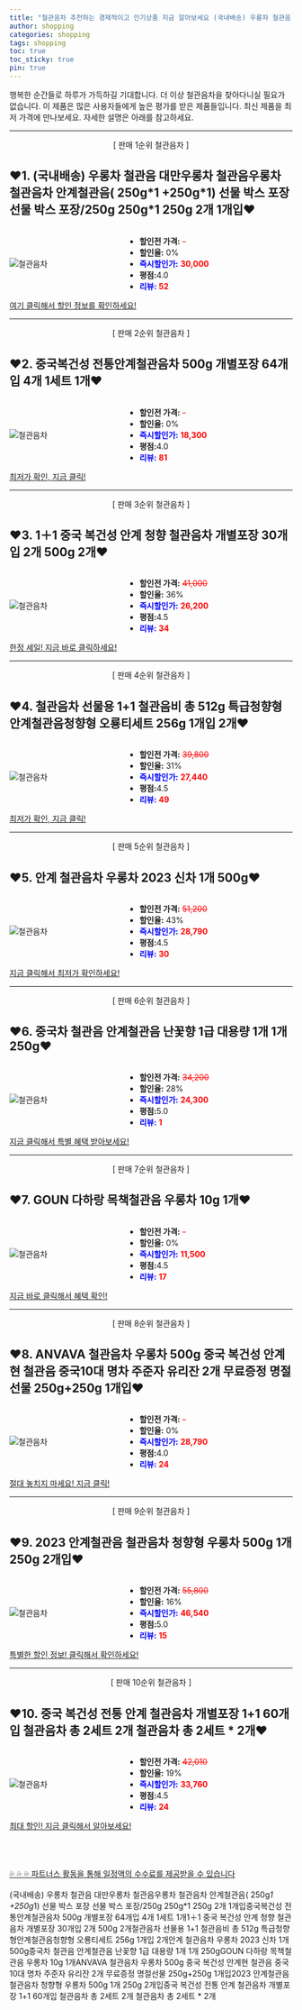 ```yaml
---
title: "철관음차 추천하는 경제적이고 인기상품 지금 알아보세요 (국내배송) 우롱차 철관음 대만우롱차 철관음우롱차"
author: shopping
categories: shopping
tags: shopping
toc: true
toc_sticky: true
pin: true
---
```

행복한 순간들로 하루가 가득하길 기대합니다. 더 이상 철관음차을 찾아다니실 필요가 없습니다. 이 제품은 많은 사용자들에게 높은 평가를 받은 제품들입니다. 최신 제품을 최저 가격에 만나보세요. 자세한 설명은 아래를 참고하세요.

---
<p class="toplist" style="margin: 0 auto; display: block; width: fit-content;">[ 판매 1순위 철관음차 ]</p>

<h2><strong>❤️1. (국내배송) 우롱차 철관음 대만우롱차 철관음우롱차 철관음차 안계철관음( 250g*1 +250g*1) 선물 박스 포장 선물 박스 포장/250g 250g*1 250g 2개 1개입❤️</strong></h2>

<div style="display: flex; align-items: center;">
    <div style="flex: 0.4;">
        <img src="https://thumbnail6.coupangcdn.com/thumbnails/remote/230x230ex/image/vendor_inventory/b1cc/6a97d22a6c2fc11db7004925b8103910b864a45d4c09558b65211e21887e.jpeg" alt="철관음차" style="max-width: 100%;">
    </div>
    <div style="flex: 0.6; margin-left: 10px;">
        <ul>
            <li><strong>할인전 가격:</strong> <del style="color: red;">-</del></li>
            <li><strong>할인율:</strong> 0%</li>
            <li><span style='color:blue'><strong>즉시할인가:</strong></span> <span style='color:red'><strong>30,000</strong></span></li>
            <li><strong>평점:</strong>4.0</li>
            <li><span style='color:blue'><strong>리뷰:</strong></span> <span style='color:red'><strong>52</strong></span></li>
        </ul>
    </div>
</div>
<div class="center">
    <a href="https://selin100587.github.io?lptag=AF9450613&subid=githubio&pageKey=7181067665&traceid=V0-153&itemId=18111367573&vendorItemId=88877493577" class="myButton">
        여기 클릭해서 할인 정보를 확인하세요!
    </a>
</div>


---
<p class="toplist" style="margin: 0 auto; display: block; width: fit-content;">[ 판매 2순위 철관음차 ]</p>

<h2><strong>❤️2. 중국복건성 전통안계철관음차 500g 개별포장 64개입 4개 1세트 1개❤️</strong></h2>

<div style="display: flex; align-items: center;">
    <div style="flex: 0.4;">
        <img src="https://thumbnail7.coupangcdn.com/thumbnails/remote/230x230ex/image/vendor_inventory/4d24/31df988619892f82b1a1e34c610c69c81d674827af633aeac96ed00c99cc.jpg" alt="철관음차" style="max-width: 100%;">
    </div>
    <div style="flex: 0.6; margin-left: 10px;">
        <ul>
            <li><strong>할인전 가격:</strong> <del style="color: red;">-</del></li>
            <li><strong>할인율:</strong> 0%</li>
            <li><span style='color:blue'><strong>즉시할인가:</strong></span> <span style='color:red'><strong>18,300</strong></span></li>
            <li><strong>평점:</strong>4.0</li>
            <li><span style='color:blue'><strong>리뷰:</strong></span> <span style='color:red'><strong>81</strong></span></li>
        </ul>
    </div>
</div>
<div class="center">
    <a href="https://selin100587.github.io?lptag=AF9450613&subid=githubio&pageKey=2261792005&traceid=V0-153&itemId=3876269409&vendorItemId=80730083640" class="myButton">
        최저가 확인, 지금 클릭!
    </a>
</div>


---
<p class="toplist" style="margin: 0 auto; display: block; width: fit-content;">[ 판매 3순위 철관음차 ]</p>

<h2><strong>❤️3. 1＋1 중국 복건성 안계 청향 철관음차 개별포장 30개입 2개 500g 2개❤️</strong></h2>

<div style="display: flex; align-items: center;">
    <div style="flex: 0.4;">
        <img src="https://thumbnail6.coupangcdn.com/thumbnails/remote/230x230ex/image/vendor_inventory/a89a/efa80128d7396c20c7780fe8ccaf43447dd47c9e121924f76c018853cb73.jpg" alt="철관음차" style="max-width: 100%;">
    </div>
    <div style="flex: 0.6; margin-left: 10px;">
        <ul>
            <li><strong>할인전 가격:</strong> <del style="color: red;">41,000</del></li>
            <li><strong>할인율:</strong> 36%</li>
            <li><span style='color:blue'><strong>즉시할인가:</strong></span> <span style='color:red'><strong>26,200</strong></span></li>
            <li><strong>평점:</strong>4.5</li>
            <li><span style='color:blue'><strong>리뷰:</strong></span> <span style='color:red'><strong>34</strong></span></li>
        </ul>
    </div>
</div>
<div class="center">
    <a href="https://selin100587.github.io?lptag=AF9450613&subid=githubio&pageKey=1749743951&traceid=V0-153&itemId=2979764794&vendorItemId=76946584615" class="myButton">
        한정 세일! 지금 바로 클릭하세요!
    </a>
</div>


---
<p class="toplist" style="margin: 0 auto; display: block; width: fit-content;">[ 판매 4순위 철관음차 ]</p>

<h2><strong>❤️4. 철관음차 선물용 1+1 철관음비 총 512g 특급청향형안계철관음청향형 오룡티세트 256g 1개입 2개❤️</strong></h2>

<div style="display: flex; align-items: center;">
    <div style="flex: 0.4;">
        <img src="https://thumbnail8.coupangcdn.com/thumbnails/remote/230x230ex/image/vendor_inventory/a8e8/e42d63b038be41a2165e82136e3c4c4f94f738930a1f1a0fa9d517099801.jpg" alt="철관음차" style="max-width: 100%;">
    </div>
    <div style="flex: 0.6; margin-left: 10px;">
        <ul>
            <li><strong>할인전 가격:</strong> <del style="color: red;">39,800</del></li>
            <li><strong>할인율:</strong> 31%</li>
            <li><span style='color:blue'><strong>즉시할인가:</strong></span> <span style='color:red'><strong>27,440</strong></span></li>
            <li><strong>평점:</strong>4.5</li>
            <li><span style='color:blue'><strong>리뷰:</strong></span> <span style='color:red'><strong>49</strong></span></li>
        </ul>
    </div>
</div>
<div class="center">
    <a href="https://selin100587.github.io?lptag=AF9450613&subid=githubio&pageKey=5217528545&traceid=V0-153&itemId=7313211402&vendorItemId=83404772299" class="myButton">
        최저가 확인, 지금 클릭!
    </a>
</div>


---
<p class="toplist" style="margin: 0 auto; display: block; width: fit-content;">[ 판매 5순위 철관음차 ]</p>

<h2><strong>❤️5. 안계 철관음차 우롱차 2023 신차 1개 500g❤️</strong></h2>

<div style="display: flex; align-items: center;">
    <div style="flex: 0.4;">
        <img src="https://thumbnail9.coupangcdn.com/thumbnails/remote/230x230ex/image/vendor_inventory/8116/b923114b6ed2efaa40b042ba6b4464ebdf41043f5c5cf35cfba9a1c106df.jpg" alt="철관음차" style="max-width: 100%;">
    </div>
    <div style="flex: 0.6; margin-left: 10px;">
        <ul>
            <li><strong>할인전 가격:</strong> <del style="color: red;">51,200</del></li>
            <li><strong>할인율:</strong> 43%</li>
            <li><span style='color:blue'><strong>즉시할인가:</strong></span> <span style='color:red'><strong>28,790</strong></span></li>
            <li><strong>평점:</strong>4.5</li>
            <li><span style='color:blue'><strong>리뷰:</strong></span> <span style='color:red'><strong>30</strong></span></li>
        </ul>
    </div>
</div>
<div class="center">
    <a href="https://selin100587.github.io?lptag=AF9450613&subid=githubio&pageKey=6133887797&traceid=V0-153&itemId=14802969208&vendorItemId=82151053151" class="myButton">
        지금 클릭해서 최저가 확인하세요!
    </a>
</div>


---
<p class="toplist" style="margin: 0 auto; display: block; width: fit-content;">[ 판매 6순위 철관음차 ]</p>

<h2><strong>❤️6. 중국차 철관음 안계철관음 난꽃향 1급 대용량 1개 1개 250g❤️</strong></h2>

<div style="display: flex; align-items: center;">
    <div style="flex: 0.4;">
        <img src="https://thumbnail7.coupangcdn.com/thumbnails/remote/230x230ex/image/vendor_inventory/f889/c39fb30cf0ad00d71ebbf1f18fc4199a691c64b410a38601b07ca418116b.png" alt="철관음차" style="max-width: 100%;">
    </div>
    <div style="flex: 0.6; margin-left: 10px;">
        <ul>
            <li><strong>할인전 가격:</strong> <del style="color: red;">34,200</del></li>
            <li><strong>할인율:</strong> 28%</li>
            <li><span style='color:blue'><strong>즉시할인가:</strong></span> <span style='color:red'><strong>24,300</strong></span></li>
            <li><strong>평점:</strong>5.0</li>
            <li><span style='color:blue'><strong>리뷰:</strong></span> <span style='color:red'><strong>1</strong></span></li>
        </ul>
    </div>
</div>
<div class="center">
    <a href="https://selin100587.github.io?lptag=AF9450613&subid=githubio&pageKey=7231506631&traceid=V0-153&itemId=18350469338&vendorItemId=85494457374" class="myButton">
        지금 클릭해서 특별 혜택 받아보세요!
    </a>
</div>


---
<p class="toplist" style="margin: 0 auto; display: block; width: fit-content;">[ 판매 7순위 철관음차 ]</p>

<h2><strong>❤️7. GOUN 다하랑 목책철관음 우롱차 10g 1개❤️</strong></h2>

<div style="display: flex; align-items: center;">
    <div style="flex: 0.4;">
        <img src="https://thumbnail6.coupangcdn.com/thumbnails/remote/230x230ex/image/retail/images/2020/07/30/9/2/146076b8-7086-45ce-909f-55635c96489e.jpg" alt="철관음차" style="max-width: 100%;">
    </div>
    <div style="flex: 0.6; margin-left: 10px;">
        <ul>
            <li><strong>할인전 가격:</strong> <del style="color: red;">-</del></li>
            <li><strong>할인율:</strong> 0%</li>
            <li><span style='color:blue'><strong>즉시할인가:</strong></span> <span style='color:red'><strong>11,500</strong></span></li>
            <li><strong>평점:</strong>4.5</li>
            <li><span style='color:blue'><strong>리뷰:</strong></span> <span style='color:red'><strong>17</strong></span></li>
        </ul>
    </div>
</div>
<div class="center">
    <a href="https://selin100587.github.io?lptag=AF9450613&subid=githubio&pageKey=1893455662&traceid=V0-153&itemId=3216865387&vendorItemId=71204161058" class="myButton">
        지금 바로 클릭해서 혜택 확인!
    </a>
</div>


---
<p class="toplist" style="margin: 0 auto; display: block; width: fit-content;">[ 판매 8순위 철관음차 ]</p>

<h2><strong>❤️8. ANVAVA 철관음차 우롱차 500g 중국 복건성 안계현 철관음 중국10대 명차 주준자 유리잔 2개 무료증정 명절선물 250g+250g 1개입❤️</strong></h2>

<div style="display: flex; align-items: center;">
    <div style="flex: 0.4;">
        <img src="https://thumbnail9.coupangcdn.com/thumbnails/remote/230x230ex/image/vendor_inventory/c955/2dee4039664c5f386ffca88a71b1128f44ccfc3b83401e23ef9650b34716.jpg" alt="철관음차" style="max-width: 100%;">
    </div>
    <div style="flex: 0.6; margin-left: 10px;">
        <ul>
            <li><strong>할인전 가격:</strong> <del style="color: red;">-</del></li>
            <li><strong>할인율:</strong> 0%</li>
            <li><span style='color:blue'><strong>즉시할인가:</strong></span> <span style='color:red'><strong>28,790</strong></span></li>
            <li><strong>평점:</strong>4.0</li>
            <li><span style='color:blue'><strong>리뷰:</strong></span> <span style='color:red'><strong>24</strong></span></li>
        </ul>
    </div>
</div>
<div class="center">
    <a href="https://selin100587.github.io?lptag=AF9450613&subid=githubio&pageKey=7062936453&traceid=V0-153&itemId=17518028165&vendorItemId=84685214929" class="myButton">
        절대 놓치지 마세요! 지금 클릭!
    </a>
</div>


---
<p class="toplist" style="margin: 0 auto; display: block; width: fit-content;">[ 판매 9순위 철관음차 ]</p>

<h2><strong>❤️9. 2023 안계철관음 철관음차 청향형 우롱차 500g 1개 250g 2개입❤️</strong></h2>

<div style="display: flex; align-items: center;">
    <div style="flex: 0.4;">
        <img src="https://thumbnail10.coupangcdn.com/thumbnails/remote/230x230ex/image/vendor_inventory/c12f/efb839f57fab37ed1ce8482bf09657fe90f6fdef619f2485e48588da47a7.jpg" alt="철관음차" style="max-width: 100%;">
    </div>
    <div style="flex: 0.6; margin-left: 10px;">
        <ul>
            <li><strong>할인전 가격:</strong> <del style="color: red;">55,800</del></li>
            <li><strong>할인율:</strong> 16%</li>
            <li><span style='color:blue'><strong>즉시할인가:</strong></span> <span style='color:red'><strong>46,540</strong></span></li>
            <li><strong>평점:</strong>5.0</li>
            <li><span style='color:blue'><strong>리뷰:</strong></span> <span style='color:red'><strong>15</strong></span></li>
        </ul>
    </div>
</div>
<div class="center">
    <a href="https://selin100587.github.io?lptag=AF9450613&subid=githubio&pageKey=1333015210&traceid=V0-153&itemId=2357866109&vendorItemId=90425846609" class="myButton">
        특별한 할인 정보! 클릭해서 확인하세요!
    </a>
</div>


---
<p class="toplist" style="margin: 0 auto; display: block; width: fit-content;">[ 판매 10순위 철관음차 ]</p>

<h2><strong>❤️10. 중국 복건성 전통 안계 철관음차 개별포장 1+1 60개입 철관음차 총 2세트 2개 철관음차 총 2세트 * 2개❤️</strong></h2>

<div style="display: flex; align-items: center;">
    <div style="flex: 0.4;">
        <img src="https://thumbnail6.coupangcdn.com/thumbnails/remote/230x230ex/image/vendor_inventory/e384/f03622a12a0ac7b52519305f33ec1ef39d4ab82bbcc32015790aad371864.jpg" alt="철관음차" style="max-width: 100%;">
    </div>
    <div style="flex: 0.6; margin-left: 10px;">
        <ul>
            <li><strong>할인전 가격:</strong> <del style="color: red;">42,010</del></li>
            <li><strong>할인율:</strong> 19%</li>
            <li><span style='color:blue'><strong>즉시할인가:</strong></span> <span style='color:red'><strong>33,760</strong></span></li>
            <li><strong>평점:</strong>4.5</li>
            <li><span style='color:blue'><strong>리뷰:</strong></span> <span style='color:red'><strong>24</strong></span></li>
        </ul>
    </div>
</div>
<div class="center">
    <a href="https://selin100587.github.io?lptag=AF9450613&subid=githubio&pageKey=271143628&traceid=V0-153&itemId=851999816&vendorItemId=83405131802" class="myButton">
        최대 할인! 지금 클릭해서 알아보세요!
    </a>
</div>

<br><br><br>[💦 💦 💦 파트너스 활동을 통해 일정액의 수수료를 제공받을 수 있습니다](https://link.coupang.com/a/bcpT2c)<br><br>(국내배송) 우롱차 철관음 대만우롱차 철관음우롱차 철관음차 안계철관음( 250g*1 +250g*1) 선물 박스 포장 선물 박스 포장/250g 250g*1 250g 2개 1개입중국복건성 전통안계철관음차 500g 개별포장 64개입 4개 1세트 1개1＋1 중국 복건성 안계 청향 철관음차 개별포장 30개입 2개 500g 2개철관음차 선물용 1+1 철관음비 총 512g 특급청향형안계철관음청향형 오룡티세트 256g 1개입 2개안계 철관음차 우롱차 2023 신차 1개 500g중국차 철관음 안계철관음 난꽃향 1급 대용량 1개 1개 250gGOUN 다하랑 목책철관음 우롱차 10g 1개ANVAVA 철관음차 우롱차 500g 중국 복건성 안계현 철관음 중국10대 명차 주준자 유리잔 2개 무료증정 명절선물 250g+250g 1개입2023 안계철관음 철관음차 청향형 우롱차 500g 1개 250g 2개입중국 복건성 전통 안계 철관음차 개별포장 1+1 60개입 철관음차 총 2세트 2개 철관음차 총 2세트 * 2개